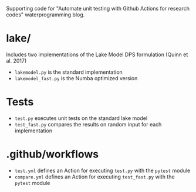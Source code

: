 Supporting code for "Automate unit testing with Github Actions for research codes" waterprogramming blog. 

# lake/
Includes two implementations of the Lake Model DPS formulation (Quinn et al. 2017)
- `lakemodel.py` is the standard implementation
- `lakemodel_fast.py` is the Numba optimized version

# Tests
- `test.py` executes unit tests on the standard lake model
- `test_fast.py` compares the results on random input for each implementation

# .github/workflows
- `test.yml` defines an Action for executing `test.py` with the `pytest` module
- `compare.yml` defines an Action for executing `test_fast.py` with the `pytest` module